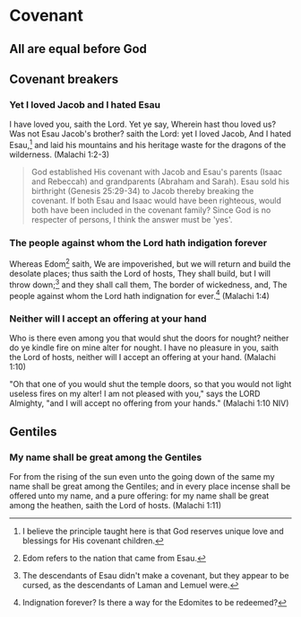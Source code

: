# Covenant

## All are equal before God

## Covenant breakers

### Yet I loved Jacob and I hated Esau
I have loved you, saith the Lord. Yet ye say, Wherein hast thou loved us? Was not Esau Jacob's brother? saith the Lord: yet I loved Jacob, And I hated Esau,[^1] and laid his mountains and his heritage waste for the dragons of the wilderness. (Malachi 1:2-3)

> God established His covenant with Jacob and Esau's parents (Isaac and Rebeccah) and grandparents (Abraham and Sarah). Esau sold his birthright (Genesis 25:29-34) to Jacob thereby breaking the covenant. If both Esau and Isaac would have been righteous, would both have been included in the covenant family? Since God is no respecter of persons, I think the answer must be 'yes'.

### The people against whom the Lord hath indigation forever
Whereas Edom[^2] saith, We are impoverished, but we will return and build the desolate places; thus saith the Lord of hosts, They shall build, but I will throw down;[^3] and they shall call them, The border of wickedness, and, The people against whom the Lord hath indignation for ever.[^4] (Malachi 1:4)

### Neither will I accept an offering at your hand
Who is there even among you that would shut the doors for nought? neither do ye kindle fire on mine alter for nought. I have no pleasure in you, saith the Lord of hosts, neither will I accept an offering at your hand. (Malachi 1:10)

"Oh that one of you would shut the temple doors, so that you would not light useless fires on my alter! I am not pleased with you," says the LORD Almighty, "and I will accept no offering from your hands." (Malachi 1:10 NIV)

## Gentiles

### My name shall be great among the Gentiles
For from the rising of the sun even unto the going down of the same my name shall be great among the Gentiles; and in every place incense shall be offered unto my name, and a pure offering: for my name shall be great among the heathen, saith the Lord of hosts. (Malachi 1:11)


[^1]: I believe the principle taught here is that God reserves unique love and blessings for His covenant children.
[^2]: Edom refers to the nation that came from Esau.
[^3]: The descendants of Esau didn't make a covenant, but they appear to be cursed, as the descendants of Laman and Lemuel were.
[^4]: Indignation forever? Is there a way for the Edomites to be redeemed?
